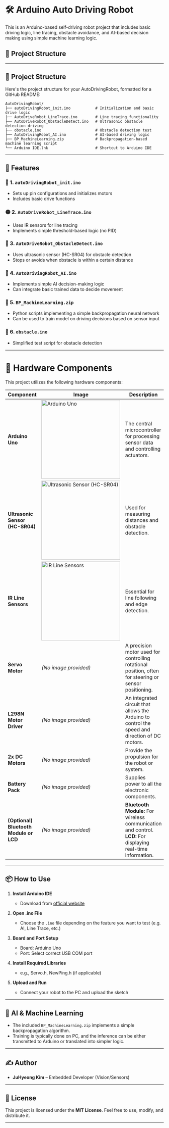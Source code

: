 # 🛠️ Arduino Auto Driving Robot

This is an Arduino-based self-driving robot project that includes basic driving logic, line tracing, obstacle avoidance, and AI-based decision making using simple machine learning logic.

## 📂 Project Structure

-----

## 📂 Project Structure

Here's the project structure for your AutoDrivingRobot, formatted for a GitHub README:

```
AutoDrivingRobot/
├── autoDrivingRobot_init.ino           # Initialization and basic drive logic
├── AutoDriveRobot_LineTrace.ino        # Line tracing functionality
├── AutoDriveRobot_ObstacleDetect.ino   # Ultrasonic obstacle detection driving
├── obstacle.ino                        # Obstacle detection test
├── AutoDrivingRobot_AI.ino             # AI-based driving logic
├── BP_MachineLearning.zip              # Backpropagation-based machine learning script
└── Arduino IDE.lnk                     # Shortcut to Arduino IDE
```

---

## 🚗 Features

### 🔧 1. `autoDrivingRobot_init.ino`
- Sets up pin configurations and initializes motors
- Includes basic drive functions

### 🟡 2. `AutoDriveRobot_LineTrace.ino`
- Uses IR sensors for line tracing
- Implements simple threshold-based logic (no PID)

### 🚧 3. `AutoDriveRobot_ObstacleDetect.ino`
- Uses ultrasonic sensor (HC-SR04) for obstacle detection
- Stops or avoids when obstacle is within a certain distance

### 🤖 4. `AutoDrivingRobot_AI.ino`
- Implements simple AI decision-making logic
- Can integrate basic trained data to decide movement

### 🧠 5. `BP_MachineLearning.zip`
- Python scripts implementing a simple backpropagation neural network
- Can be used to train model on driving decisions based on sensor input

### 🧪 6. `obstacle.ino`
- Simplified test script for obstacle detection

---

# 🔌 Hardware Components

This project utilizes the following hardware components:

| Component | Image | Description |
|---|---|---|
| **Arduino Uno** | <img width="250" alt="Arduino Uno" src="https://github.com/user-attachments/assets/79ac66c8-53ee-4aa3-aee3-e0bf4d8c516c"> | The central microcontroller for processing sensor data and controlling actuators. |
| **Ultrasonic Sensor (HC-SR04)** | <img width="250" alt="Ultrasonic Sensor (HC-SR04)" src="https://github.com/user-attachments/assets/ca69fb8e-2dfb-4540-8233-05e256d0059d"> | Used for measuring distances and obstacle detection. |
| **IR Line Sensors** | <img width="250" alt="IR Line Sensors" src="https://github.com/user-attachments/assets/635e110a-a274-460e-87ba-953a050c160c"> | Essential for line following and edge detection. |
| **Servo Motor** | *(No image provided)* | A precision motor used for controlling rotational position, often for steering or sensor positioning. |
| **L298N Motor Driver** | *(No image provided)* | An integrated circuit that allows the Arduino to control the speed and direction of DC motors. |
| **2x DC Motors** | *(No image provided)* | Provide the propulsion for the robot or system. |
| **Battery Pack** | *(No image provided)* | Supplies power to all the electronic components. |
| **(Optional) Bluetooth Module or LCD** | *(No image provided)* | **Bluetooth Module:** For wireless communication and control. **LCD:** For displaying real-time information. |

---
## 📦 How to Use

1. **Install Arduino IDE**
   - Download from [official website](https://www.arduino.cc/en/software)

2. **Open .ino File**
   - Choose the `.ino` file depending on the feature you want to test (e.g. AI, Line Trace, etc.)

3. **Board and Port Setup**
   - Board: Arduino Uno
   - Port: Select correct USB COM port

4. **Install Required Libraries**
   - e.g., Servo.h, NewPing.h (if applicable)

5. **Upload and Run**
   - Connect your robot to the PC and upload the sketch

---

## 🧠 AI & Machine Learning

- The included `BP_MachineLearning.zip` implements a simple backpropagation algorithm.
- Training is typically done on PC, and the inference can be either transmitted to Arduino or translated into simpler logic.

---

## ✍️ Author

- **JuHyeong Kim** – Embedded Developer (Vision/Sensors)

---

## 📜 License

This project is licensed under the **MIT License**. Feel free to use, modify, and distribute it.

---

